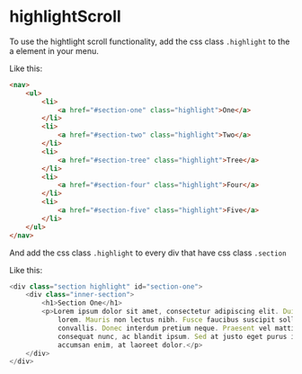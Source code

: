 # highlightScroll
To use the hightlight scroll functionality, add the css class ```.highlight``` to the a element in your menu.

Like this:
```html
<nav>
    <ul>
        <li>
            <a href="#section-one" class="highlight">One</a>
        </li>
        <li>
            <a href="#section-two" class="highlight">Two</a>
        </li>
        <li>
            <a href="#section-tree" class="highlight">Tree</a>
        </li>
        <li>
            <a href="#section-four" class="highlight">Four</a>
        </li>
        <li>
            <a href="#section-five" class="highlight">Five</a>
        </li>
    </ul>
</nav>
```

And add the css class ```.highlight``` to every div that have css class ```.section```

Like this:
```javascript
<div class="section highlight" id="section-one">
    <div class="inner-section">
        <h1>Section One</h1>
        <p>Lorem ipsum dolor sit amet, consectetur adipiscing elit. Duis eu augue sed ipsum vulputate malesuada et vitae
            lorem. Mauris non lectus nibh. Fusce faucibus suscipit sollicitudin. Donec eget nisi vel tellus cursus
            convallis. Donec interdum pretium neque. Praesent vel mattis neque, nec volutpat diam. Suspendisse non
            consequat nunc, ac blandit ipsum. Sed at justo eget purus interdum varius eget aliquet nisl. Nulla sed
            accumsan enim, at laoreet dolor.</p>
    </div>
</div>
```

